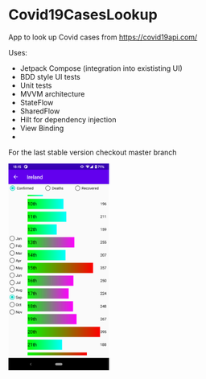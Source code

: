 # Covid19CasesLookup
App to look up Covid cases from https://covid19api.com/

Uses:
- Jetpack Compose (integration into exististing UI)
- BDD style UI tests
- Unit tests
- MVVM architecture
- StateFlow
- SharedFlow
- Hilt for dependency injection
- View Binding
-

For the last stable version checkout master branch

<img src="screenshot_second_version.png" width="200">
